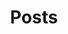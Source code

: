 ---
title: Posts
summary: From fleeting thoughts to in-depth insights, here's a peek into my creative journey. Enjoy the read!
description: Explore some of my recent posts.
---